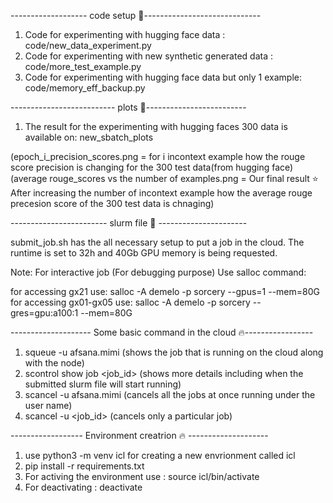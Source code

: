 ------------------- code setup :rocket:-----------------------------
1. Code for experimenting with hugging face data : code/new_data_experiment.py
2. Code for experimenting with new synthetic generated data : code/more_test_example.py
3. Code for experimenting with hugging face data but only 1 example: code/memory_eff_backup.py


-------------------------- plots :rocket:-------------------------
1. The result for the experimenting with hugging faces 300 data is available on: new_sbatch_plots 

(epoch_i_precision_scores.png = for i incontext example how the rouge score precision is changing for the 300 test data(from hugging face)
(average rouge_scores vs the number of examples.png = Our final result :star: After increasing the number of incontext example how the average rouge precesion score of the 300 test data is chnaging)

------------------------ slurm file :rocket: ----------------------

submit_job.sh has the all necessary setup to put a job in the cloud. The runtime is set to 32h and 40Gb GPU memory is being requested.

Note: For interactive job (For debugging purpose)
Use salloc command:

for accessing gx21 use: salloc -A demelo -p sorcery --gpus=1 --mem=80G
for accessing gx01-gx05 use: salloc -A demelo -p sorcery --gres=gpu:a100:1 --mem=80G

-------------------- Some basic command in the cloud :fire:-----------------
1. squeue -u afsana.mimi (shows the job that is running on the cloud along with the node)
2. scontrol show job <job_id> (shows more details including when the submitted slurm file will start running)
3. scancel -u afsana.mimi (cancels all the jobs at once running under the user name)
4. scancel -u <job_id> (cancels only a particular job)

------------------ Environment creatrion :fire: --------------------
1. use python3 -m venv icl for creating a new envrionment called icl
2. pip install -r requirements.txt
3. For activing the environment use : source icl/bin/activate
4. For deactivating : deactivate





   

